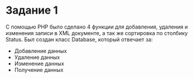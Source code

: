 # Задание 1
С помощью PHP было сделано 4 функции для добавления, удаления и изменения записи в XML документе, а так же сортировка по столбику Status.
Был создан класс Database, который отвечает за:
* Добавление данных
* Удаление данных
* Изменение данных
* Получение данных
